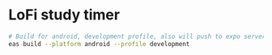 # LoFi study timer

```bash
# Build for android, development profile, also will push to expo server
eas build --platform android --profile development  
```

